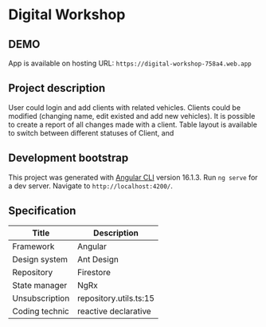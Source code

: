 # Digital Workshop

## DEMO

App is available on hosting URL: `https://digital-workshop-758a4.web.app`

## Project description

User could login and add clients with related vehicles. Clients could be modified (changing name, edit existed and add new vehicles). It is possible to create a report of all changes made with a client.
Table layout is available to switch between different statuses of Client, and

## Development bootstrap

This project was generated with [Angular CLI](https://github.com/angular/angular-cli) version 16.1.3. Run `ng serve` for a dev server. Navigate to `http://localhost:4200/`.

## Specification

| Title          | Description            |
| -------------- | ---------------------- |
| Framework      | Angular                |
| Design system  | Ant Design             |
| Repository     | Firestore              |
| State manager  | NgRx                   |
| Unsubscription | repository.utils.ts:15 |
| Coding technic | reactive declarative   |
